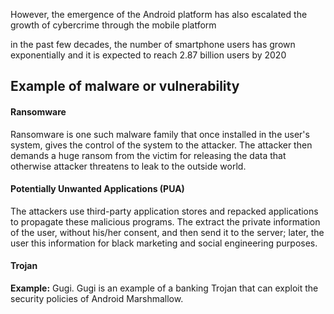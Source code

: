 
However, the emergence of the Android platform has also escalated the growth of cybercrime through the mobile platform

in the past few decades, the number of smartphone users has grown exponentially and it is expected to reach 2.87 billion users by 2020 

## Example of malware or vulnerability

#### Ransomware
Ransomware is one such malware family that once installed in the user's system, gives the control of the system to the attacker. The attacker then demands a huge ransom from the victim for releasing the data that otherwise attacker threatens to leak to the outside world.

#### Potentially Unwanted Applications (PUA)
The attackers use third-party application stores and repacked applications to propagate these malicious programs. The extract the private information of the user, without his/her consent, and then send it to the server; later, the user this information for black marketing and social engineering purposes.

#### Trojan

**Example:** Gugi. Gugi is an example of a banking Trojan that can exploit the security policies of Android Marshmallow.